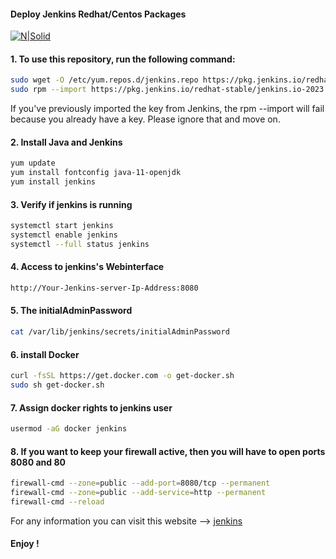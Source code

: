 #### Deploy Jenkins Redhat/Centos Packages

[![N|Solid](https://cldup.com/dTxpPi9lDf.thumb.png)](https://nodesource.com/products/nsolid)
#### 1. To use this repository, run the following command: 
```sh
sudo wget -O /etc/yum.repos.d/jenkins.repo https://pkg.jenkins.io/redhat-stable/jenkins.repo
sudo rpm --import https://pkg.jenkins.io/redhat-stable/jenkins.io-2023.key
```
If you've previously imported the key from Jenkins, the rpm --import will fail because you already have a key. Please ignore that and move on.

#### 2. Install Java and Jenkins
```sh
yum update 
yum install fontconfig java-11-openjdk
yum install jenkins
```
#### 3. Verify if jenkins is running

```sh
systemctl start jenkins
systemctl enable jenkins
systemctl --full status jenkins
```
#### 4. Access to jenkins's Webinterface
```sh
http://Your-Jenkins-server-Ip-Address:8080
```
#### 5. The initialAdminPassword
```sh
cat /var/lib/jenkins/secrets/initialAdminPassword
```
#### 6. install Docker
```sh
curl -fsSL https://get.docker.com -o get-docker.sh
sudo sh get-docker.sh
```
#### 7. Assign docker rights to jenkins user
```sh 
usermod -aG docker jenkins 
```
#### 8. If you want to keep your firewall active, then you will have to open ports 8080 and 80
```sh
firewall-cmd --zone=public --add-port=8080/tcp --permanent
firewall-cmd --zone=public --add-service=http --permanent
firewall-cmd --reload
```
For any information you can visit this website --> [jenkins](https://pkg.jenkins.io/redhat-stable/)
#### Enjoy ! 




